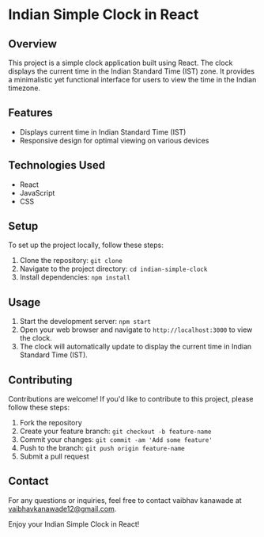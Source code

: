 # Indian Simple Clock in React

## Overview
This project is a simple clock application built using React.
The clock displays the current time in the Indian Standard Time (IST) zone.
It provides a minimalistic yet functional interface for users to view the time in the Indian timezone.

## Features
- Displays current time in Indian Standard Time (IST)
- Responsive design for optimal viewing on various devices

## Technologies Used
- React
- JavaScript
- CSS

## Setup
To set up the project locally, follow these steps:

1. Clone the repository: `git clone `
2. Navigate to the project directory: `cd indian-simple-clock`
3. Install dependencies: `npm install`

## Usage
1. Start the development server: `npm start`
2. Open your web browser and navigate to `http://localhost:3000` to view the clock.
3. The clock will automatically update to display the current time in Indian Standard Time (IST).




## Contributing

Contributions are welcome! If you'd like to contribute to this project, please follow these steps:
1. Fork the repository
2. Create your feature branch: `git checkout -b feature-name`
3. Commit your changes: `git commit -am 'Add some feature'`
4. Push to the branch: `git push origin feature-name`
5. Submit a pull request



## Contact
For any questions or inquiries, feel free to contact vaibhav kanawade at vaibhavkanawade12@gmail.com.

Enjoy your Indian Simple Clock in React!

